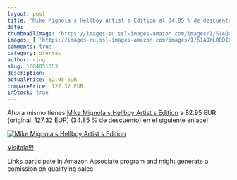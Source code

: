 ```yaml
---
layout: post
title: 'Mike Mignola s Hellboy Artist s Edition al 34.85 % de descuento'
date: 
thumbnailImage: 'https://images-eu.ssl-images-amazon.com/images/I/51AQXLODDIL._SL200_.jpg'
images: [ 'https://images-eu.ssl-images-amazon.com/images/I/51AQXLODDIL._SL200_.jpg' ]
comments: true
category: ofertas
author: ring
slug: 1684051053
description:
actualPrice: 82.95 EUR
comparePrice: 127.32 EUR
inStock: true
---
```


Ahora mismo tienes [Mike Mignola s Hellboy Artist s Edition](https://www.amazon.es/dp/1684051053/?tag=tolees-21) a 82.95 EUR (original: 127.32 EUR) (34.85 %  de descuento) en el siguiente enlace!

[![Mike Mignola s Hellboy Artist s Edition](https://images-eu.ssl-images-amazon.com/images/I/51AQXLODDIL._SL200_.jpg)](https://www.amazon.es/dp/1684051053/?tag=tolees-21)

[Visítala!!!](https://www.amazon.es/dp/1684051053/?tag=tolees-21)

Links participate in Amazon Associate program and might generate a comission on qualifying sales
